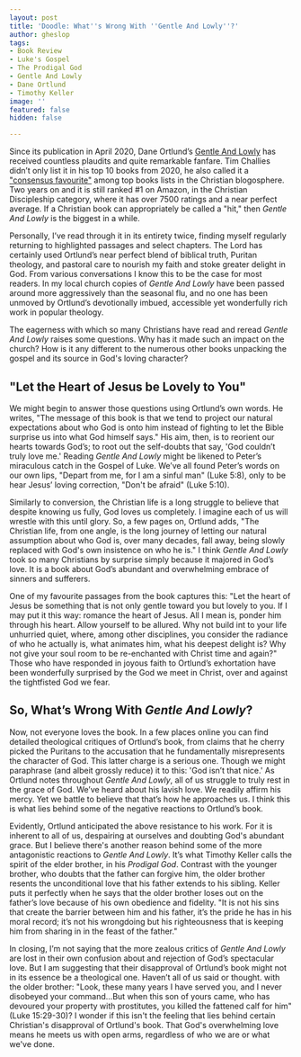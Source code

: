 ```yaml
---
layout: post
title: 'Doodle: What''s Wrong With ''Gentle And Lowly''?'
author: gheslop
tags:
- Book Review
- Luke's Gospel
- The Prodigal God
- Gentle And Lowly
- Dane Ortlund
- Timothy Keller
image: ''
featured: false
hidden: false

---
```

Since its publication in April 2020, Dane Ortlund’s [Gentle And Lowly](https://africa.thegospelcoalition.org/reviews/come-and-rest-in-christs-love-gentle-and-lowly/ "Book Review at TGCA") has received countless plaudits and quite remarkable fanfare. Tim Challies didn’t only list it in his top 10 books from 2020, he also called it a ["consensus favourite"](https://www.challies.com/resources/the-consensus-best-books-of-2020/ "Best Books from 2020") among top books lists in the Christian blogosphere. Two years on and it is still ranked #1 on Amazon, in the Christian Discipleship category, where it has over 7500 ratings and a near perfect average. If a Christian book can appropriately be called a "hit," then _Gentle And Lowly_ is the biggest in a while.

Personally, I’ve read through it in its entirety twice, finding myself regularly returning to highlighted passages and select chapters. The Lord has certainly used Ortlund’s near perfect blend of biblical truth, Puritan theology, and pastoral care to nourish my faith and stoke greater delight in God. From various conversations I know this to be the case for most readers. In my local church copies of _Gentle And Lowly_ have been passed around more aggressively than the seasonal flu, and no one has been unmoved by Ortlund’s devotionally imbued, accessible yet wonderfully rich work in popular theology.

The eagerness with which so many Christians have read and reread _Gentle And Lowly_ raises some questions. Why has it made such an impact on the church? How is it any different to the numerous other books unpacking the gospel and its source in God's loving character?

## "Let the Heart of Jesus be Lovely to You"

We might begin to answer those questions using Ortlund’s own words. He writes, "The message of this book is that we tend to project our natural expectations about who God is onto him instead of fighting to let the Bible surprise us into what God himself says." His aim, then, is to reorient our hearts towards God’s; to root out the self-doubts that say, 'God couldn’t truly love me.' Reading _Gentle And Lowly_ might be likened to Peter’s miraculous catch in the Gospel of Luke. We’ve all found Peter’s words on our own lips, "Depart from me, for I am a sinful man" (Luke 5:8), only to be hear Jesus’ loving correction, "Don't be afraid" (Luke 5:10).

Similarly to conversion, the Christian life is a long struggle to believe that despite knowing us fully, God loves us completely. I imagine each of us will wrestle with this until glory. So, a few pages on, Ortlund adds, "The Christian life, from one angle, is the long journey of letting our natural assumption about who God is, over many decades, fall away, being slowly replaced with God's own insistence on who he is." I think _Gentle And Lowly_ took so many Christians by surprise simply because it majored in God’s love. It is a book about God’s abundant and overwhelming embrace of sinners and sufferers.

One of my favourite passages from the book captures this: "Let the heart of Jesus be something that is not only gentle toward you but lovely to you. If I may put it this way: romance the heart of Jesus. All I mean is, ponder him through his heart. Allow yourself to be allured. Why not build int to your life unhurried quiet, where, among other disciplines, you consider the radiance of who he actually is, what animates him, what his deepest delight is? Why not give your soul room to be re-enchanted with Christ time and again?" Those who have responded in joyous faith to Ortlund’s exhortation have been wonderfully surprised by the God we meet in Christ, over and against the tightfisted God we fear.

## So, What’s Wrong With _Gentle And Lowly_?

Now, not everyone loves the book. In a few places online you can find detailed theological critiques of Ortlund’s book, from claims that he cherry picked the Puritans to the accusation that he fundamentally misrepresents the character of God. This latter charge is a serious one. Though we might paraphrase (and albeit grossly reduce) it to this: 'God isn’t that nice.' As Ortlund notes throughout _Gentle And Lowly_, all of us struggle to truly rest in the grace of God. We’ve heard about his lavish love. We readily affirm his mercy. Yet we battle to believe that that’s how he approaches us. I think this is what lies behind some of the negative reactions to Ortlund’s book.

Evidently, Ortlund anticipated the above resistance to his work. For it is inherent to all of us, despairing at ourselves and doubting God's abundant grace. But I believe there's another reason behind some of the more antagonistic reactions to _Gentle And Lowly_. It’s what Timothy Keller calls the spirit of the elder brother, in his _Prodigal God_. Contrast with the younger brother, who doubts that the father can forgive him, the older brother resents the unconditional love that his father extends to his sibling. Keller puts it perfectly when he says that the older brother loses out on the father’s love because of his own obedience and fidelity. "It is not his sins that create the barrier between him and his father, it’s the pride he has in his moral record; it’s not his wrongdoing but his righteousness that is keeping him from sharing in in the feast of the father."

In closing, I’m not saying that the more zealous critics of _Gentle And Lowly_ are lost in their own confusion about and rejection of God’s spectacular love. But I am suggesting that their disapproval of Ortlund’s book might not in its essence be a theological one. Haven’t all of us said or thought. with the older brother: "Look, these many years I have served you, and I never disobeyed your command…But when this son of yours came, who has devoured your property with prostitutes, you killed the fattened calf for him" (Luke 15:29-30)? I wonder if this isn't the feeling that lies behind certain Christian's disapproval of Ortlund's book. That God's overwhelming love means he meets us with open arms, regardless of who we are or what we've done.